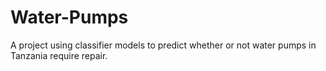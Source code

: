# Water-Pumps
A project using classifier models to predict whether or not water pumps in Tanzania require repair.

